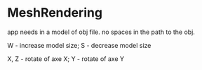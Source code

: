 # MeshRendering

app needs in a model of obj file. no spaces in the path to the obj.

W - increase model size;
S - decrease model size

X, Z - rotate of axe X;
Y - rotate of axe Y
